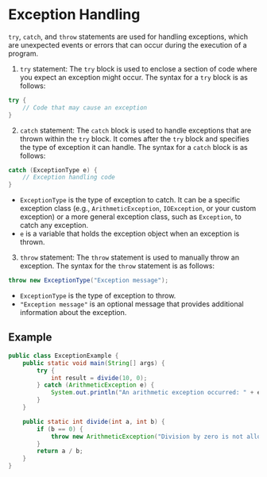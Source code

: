 # Exception Handling

`try`, `catch`, and `throw` statements are used for handling exceptions, which are unexpected events or errors that can occur during the execution of a program.

1. `try` statement: The `try` block is used to enclose a section of code where you expect an exception might occur. The syntax for a `try` block is as follows:

```java
try {
    // Code that may cause an exception
} 
```

2. `catch` statement: The `catch` block is used to handle exceptions that are thrown within the `try` block. It comes after the `try` block and specifies the type of exception it can handle. The syntax for a `catch` block is as follows:
```java
catch (ExceptionType e) {
    // Exception handling code
}
```
- `ExceptionType` is the type of exception to catch. It can be a specific exception class (e.g., `ArithmeticException`, `IOException`, or your custom exception) or a more general exception class, such as `Exception`, to catch any exception.
- `e` is a variable that holds the exception object when an exception is thrown. 

3. `throw` statement: The `throw` statement is used to manually throw an exception. The syntax for the `throw` statement is as follows:
```java
throw new ExceptionType("Exception message");
```

- `ExceptionType` is the type of exception to throw.
- `"Exception message"` is an optional message that provides additional information about the exception.

## Example
```java
public class ExceptionExample {
    public static void main(String[] args) {
        try {
            int result = divide(10, 0);
        } catch (ArithmeticException e) {
            System.out.println("An arithmetic exception occurred: " + e.getMessage());
        }
    }

    public static int divide(int a, int b) {
        if (b == 0) {
            throw new ArithmeticException("Division by zero is not allowed.");
        }
        return a / b;
    }
}

```